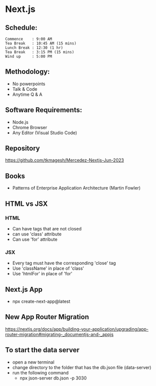# Next.js #

## Schedule: ##
    Commence    : 9:00 AM
    Tea Break   : 10:45 AM (15 mins)
    Lunch Break : 12:30 (1 hr)
    Tea Break   : 3:15 PM (15 mins)
    Wind up     : 5:00 PM

## Methodology: ##
- No powerpoints
- Talk & Code
- Anytime Q & A

## Software Requirements: ##
- Node.js
- Chrome Browser
- Any Editor (Visual Studio Code)

## Repository ##
https://github.com/tkmagesh/Mercedez-Nextjs-Jun-2023


## Books ##
- Patterns of Enterprise Application Architecture (Martin Fowler)

## HTML vs JSX ##
### HTML ###
- Can have tags that are not closed
- can use 'class' attribute
- Can use 'for' attribute

### JSX ###
- Every tag must have the corresponding 'close' tag
- Use 'className' in place of 'class'
- Use 'htmlFor' in place of 'for'

## Next.js App ##
- npx create-next-app@latest

## New App Router Migration ##
https://nextjs.org/docs/app/building-your-application/upgrading/app-router-migration#migrating-_documentjs-and-_appjs


## To start the data server ##
- open a new terminal
- change directory to the folder that has the db.json file (data-server)
- run the following command
    - npx json-server db.json -p 3030


